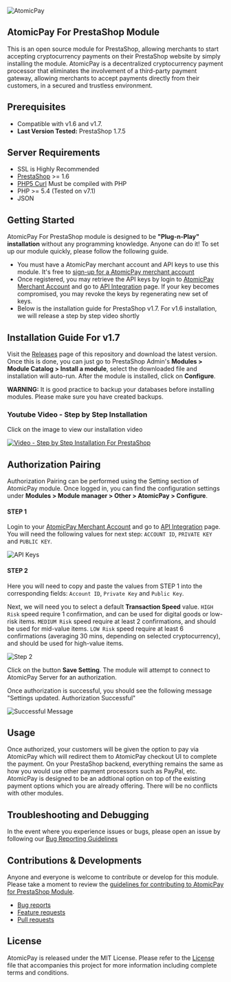 ![AtomicPay](https://github.com/atomicpay/prestashop-plugin/blob/master/assets/atomicpay-plugin-header.png)
## AtomicPay For PrestaShop Module
This is an open source module for PrestaShop, allowing merchants to start accepting cryptocurrency payments on their PrestaShop website by simply installing the module. AtomicPay is a decentralized cryptocurrency payment processor that eliminates the involvement of a third-party payment gateway, allowing merchants to accept payments directly from their customers, in a secured and trustless environment.

## Prerequisites
* Compatible with v1.6 and v1.7.
* **Last Version Tested:** PrestaShop 1.7.5

## Server Requirements

* SSL is Highly Recommended
* [PrestaShop](https://www.prestashop.com/en/system-requirements) >= 1.6
* [PHP5 Curl](http://php.net/manual/en/curl.installation.php) Must be compiled with PHP
* PHP >= 5.4 (Tested on v7.1)
* JSON

## Getting Started
AtomicPay For PrestaShop module is designed to be **"Plug-n-Play" installation** without any programming knowledge. Anyone can do it! To set up our module quickly, please follow the following guide.

- You must have a AtomicPay merchant account and API keys to use this module. It's free to [sign-up for a AtomicPay merchant account](https://merchant.atomicpay.io/beta-registration)
- Once registered, you may retrieve the API keys by login to [AtomicPay Merchant Account](https://merchant.atomicpay.io/login) and go to [API Integration](https://merchant.atomicpay.io/apiIntegration) page. If your key becomes compromised, you may revoke the keys by regenerating new set of keys.
- Below is the installation guide for PrestaShop v1.7. For v1.6 installation, we will release a step by step video shortly

## Installation Guide For v1.7
Visit the [Releases](https://github.com/atomicpay/prestashop-plugin/releases) page of this repository and download the latest version. Once this is done, you can just go to PrestaShop Admin's **Modules > Module Catalog > Install a module**, select the downloaded file and installation will auto-run. After the module is installed, click on **Configure**.

**WARNING:** It is good practice to backup your databases before installing modules. Please make sure you have created backups.

### Youtube Video - Step by Step Installation
Click on the image to view our installation video

[![Video - Step by Step Installation For PrestaShop](https://github.com/atomicpay/prestashop-plugin/blob/master/assets/video.png)](https://youtu.be/4yJbK6K9kO4)

## Authorization Pairing
Authorization Pairing can be performed using the Setting section of AtomicPay module.
Once logged in, you can find the configuration settings under **Modules > Module manager > Other > AtomicPay > Configure**.

#### STEP 1
Login to your [AtomicPay Merchant Account](https://merchant.atomicpay.io/login) and go to [API Integration](https://merchant.atomicpay.io/apiIntegration) page. You will need the following values for next step: `ACCOUNT ID`, `PRIVATE KEY` and `PUBLIC KEY`.

![API Keys](https://github.com/atomicpay/prestashop-plugin/blob/master/assets/getting-keys.png)

#### STEP 2
Here you will need to copy and paste the values from STEP 1 into the corresponding fields: `Account ID`, `Private Key` and `Public Key`.

Next, we will need you to select a default **Transaction Speed** value. `HIGH Risk` speed require 1 confirmation, and can be used for digital goods or low-risk items. `MEDIUM Risk` speed require at least 2 confirmations, and should be used for mid-value items. `LOW Risk` speed require at least 6 confirmations (averaging 30 mins, depending on selected cryptocurrency), and should be used for high-value items.

![Step 2](https://github.com/atomicpay/prestashop-plugin/blob/master/assets/authorization.png)

Click on the button **Save Setting**. The module will attempt to connect to AtomicPay Server for an authorization.

Once authorization is successful, you should see the following message "Settings updated. Authorization Successful"

![Successful Message](https://github.com/atomicpay/prestashop-plugin/blob/master/assets/success.png)

## Usage
Once authorized, your customers will be given the option to pay via AtomicPay which will redirect them to AtomicPay checkout UI to complete the payment. On your PrestaShop backend, everything remains the same as how you would use other payment processors such as PayPal, etc. AtomicPay is designed to be an addtional option on top of the existing payment options which you are already offering. There will be no conflicts with other modules.

## Troubleshooting and Debugging
In the event where you experience issues or bugs, please open an issue by following our [Bug Reporting Guidelines](CONTRIBUTING.md#bugs)

## Contributions & Developments
Anyone and everyone is welcome to contribute or develop for this module. Please take a moment to review the [guidelines for contributing to AtomicPay for PrestaShop Module](https://github.com/atomicpay/prestashop-plugin/blob/master/CONTRIBUTING.md).

- [Bug reports](CONTRIBUTING.md#bugs)
- [Feature requests](CONTRIBUTING.md#features)
- [Pull requests](CONTRIBUTING.md#pull-requests)

## License
AtomicPay is released under the MIT License. Please refer to the [License](https://github.com/atomicpay/prestashop-plugin/blob/master/LICENSE) file that accompanies this project for more information including complete terms and conditions.
